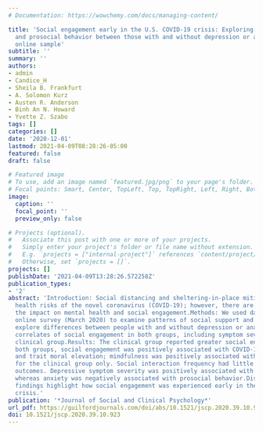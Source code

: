 ```yaml
---
# Documentation: https://wowchemy.com/docs/managing-content/

title: 'Social engagement early in the U.S. COVID-19 crisis: Exploring social support
  and prosocial behavior between those with and without depression or anxiety in an
  online sample'
subtitle: ''
summary: ''
authors:
- admin
- Candice_H
- Sheila B. Frankfurt
- A. Solomon Kurz
- Austen R. Anderson
- Binh An N. Howard
- Yvette Z. Szabo
tags: []
categories: []
date: '2020-12-01'
lastmod: 2021-04-09T08:28:26-05:00
featured: false
draft: false

# Featured image
# To use, add an image named `featured.jpg/png` to your page's folder.
# Focal points: Smart, Center, TopLeft, Top, TopRight, Left, Right, BottomLeft, Bottom, BottomRight.
image:
  caption: ''
  focal_point: ''
  preview_only: false

# Projects (optional).
#   Associate this post with one or more of your projects.
#   Simply enter your project's folder or file name without extension.
#   E.g. `projects = ["internal-project"]` references `content/project/deep-learning/index.md`.
#   Otherwise, set `projects = []`.
projects: []
publishDate: '2021-04-09T13:28:26.572258Z'
publication_types:
- '2'
abstract: 'Introduction: Social distancing and sheltering-in-place mitigate the physical
  health risks of the novel coronavirus (COVID-19); however, there are concerns about
  the impact on mental health and social engagement.Methods: We used data from a U.S.-based
  online survey (March 2020) to examine patterns of social support and prosocial behavior,
  explore differences between people with and without depression or anxiety, and explore
  correlates of social engagement in both groups, including symptom severity in the
  clinical group.Results: The clinical group reported greater social engagement. In
  both groups, social engagement was positively associated with COVID-19-related worry
  and trait moral elevation; mindfulness was positively associated with all outcomes
  for the clinical group only. Social interaction frequency had little influence on
  outcomes. Depressive symptom severity was positively associated with all outcomes,
  whereas anxiety was negatively associated with prosocial behavior.Discussion: These
  findings highlight how social engagement was experienced early in the U.S. COVID-19
  crisis.'
publication: '*Journal of Social and Clinical Psychology*'
url_pdf: https://guilfordjournals.com/doi/abs/10.1521/jscp.2020.39.10.923
doi: 10.1521/jscp.2020.39.10.923
---
```


